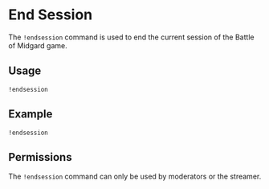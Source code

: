 # End Session

The `!endsession` command is used to end the current session of the Battle of Midgard game.

## Usage

`!endsession`

## Example

`!endsession`

## Permissions

The `!endsession` command can only be used by moderators or the streamer.